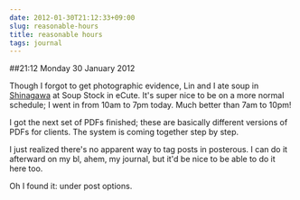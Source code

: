 ```yaml
---
date: 2012-01-30T21:12:33+09:00
slug: reasonable-hours
title: reasonable hours
tags: journal
---
```


##21:12 Monday 30 January 2012

Though I forgot to get photographic evidence, Lin and I ate soup in [Shinagawa](http://en.wikipedia.org/wiki/Shinagawa_Station) at Soup Stock in eCute.  It's super nice to be on a more normal schedule; I went in from 10am to 7pm today.  Much better than 7am to 10pm!

 

I got the next set of PDFs finished; these are basically different versions of PDFs for clients.  The system is coming together step by step.

 

I just realized there's no apparent way to tag posts in posterous.  I can do it afterward on my bl, ahem, my journal, but it'd be nice to be able to do it here too.

 

Oh I found it: under post options.
